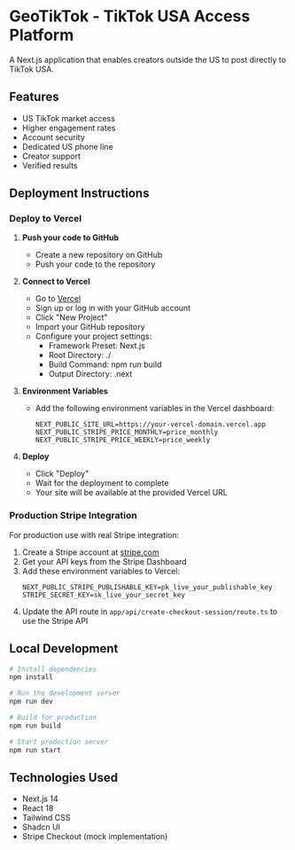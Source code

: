 # GeoTikTok - TikTok USA Access Platform

A Next.js application that enables creators outside the US to post directly to TikTok USA.

## Features

- US TikTok market access
- Higher engagement rates
- Account security
- Dedicated US phone line
- Creator support
- Verified results

## Deployment Instructions

### Deploy to Vercel

1. **Push your code to GitHub**
   - Create a new repository on GitHub
   - Push your code to the repository

2. **Connect to Vercel**
   - Go to [Vercel](https://vercel.com/)
   - Sign up or log in with your GitHub account
   - Click "New Project"
   - Import your GitHub repository
   - Configure your project settings:
     - Framework Preset: Next.js
     - Root Directory: ./
     - Build Command: npm run build
     - Output Directory: .next

3. **Environment Variables**
   - Add the following environment variables in the Vercel dashboard:
     ```
     NEXT_PUBLIC_SITE_URL=https://your-vercel-domain.vercel.app
     NEXT_PUBLIC_STRIPE_PRICE_MONTHLY=price_monthly
     NEXT_PUBLIC_STRIPE_PRICE_WEEKLY=price_weekly
     ```

4. **Deploy**
   - Click "Deploy"
   - Wait for the deployment to complete
   - Your site will be available at the provided Vercel URL

### Production Stripe Integration

For production use with real Stripe integration:

1. Create a Stripe account at [stripe.com](https://stripe.com)
2. Get your API keys from the Stripe Dashboard
3. Add these environment variables to Vercel:
   ```
   NEXT_PUBLIC_STRIPE_PUBLISHABLE_KEY=pk_live_your_publishable_key
   STRIPE_SECRET_KEY=sk_live_your_secret_key
   ```
4. Update the API route in `app/api/create-checkout-session/route.ts` to use the Stripe API

## Local Development

```bash
# Install dependencies
npm install

# Run the development server
npm run dev

# Build for production
npm run build

# Start production server
npm run start
```

## Technologies Used

- Next.js 14
- React 18
- Tailwind CSS
- Shadcn UI
- Stripe Checkout (mock implementation) 